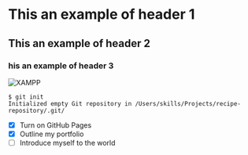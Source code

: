 # This an example of header 1
## This an example of header 2
### his an example of header 3



![XAMPP](https://github.com/Exp-Communicate-Using-Markdown-Cohort-1/series-communicate-using-markdown-Samuelchigozie/assets/59323050/1999efff-6ee6-4d6e-9ab5-fc6dfaf621e1)


```
$ git init
Initialized empty Git repository in /Users/skills/Projects/recipe-repository/.git/
```

- [x] Turn on GitHub Pages
- [x] Outline my portfolio
- [ ] Introduce myself to the world
